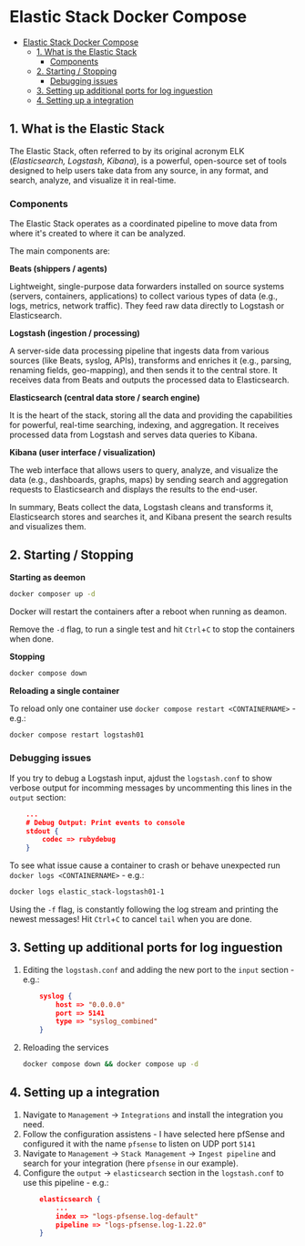 # Elastic Stack Docker Compose

- [Elastic Stack Docker Compose](#elastic-stack-docker-compose)
  - [1. What is the Elastic Stack](#1-what-is-the-elastic-stack)
    - [Components](#components)
  - [2. Starting / Stopping](#2-starting--stopping)
    - [Debugging issues](#debugging-issues)
  - [3. Setting up additional ports for log inguestion](#3-setting-up-additional-ports-for-log-inguestion)
  - [4. Setting up a integration](#4-setting-up-a-integration)


## 1. What is the Elastic Stack

The Elastic Stack, often referred to by its original acronym ELK (*Elasticsearch, Logstash, Kibana*), is a powerful, open-source set of tools designed to help users take data from any source, in any format, and search, analyze, and visualize it in real-time. 

### Components

The Elastic Stack operates as a coordinated pipeline to move data from where it's created to where it can be analyzed. 

The main components are:

**Beats (shippers / agents)**

Lightweight, single-purpose data forwarders installed on source systems (servers, containers, applications) to collect various types of data (e.g., logs, metrics, network traffic). They feed raw data directly to Logstash or Elasticsearch.

**Logstash (ingestion / processing)** 

A server-side data processing pipeline that ingests data from various sources (like Beats, syslog, APIs), transforms and enriches it (e.g., parsing, renaming fields, geo-mapping), and then sends it to the central store.	It receives data from Beats and outputs the processed data to Elasticsearch.

**Elasticsearch (central data store / search engine)**

It is the heart of the stack, storing all the data and providing the capabilities for powerful, real-time searching, indexing, and aggregation.	It receives processed data from Logstash and serves data queries to Kibana.

**Kibana (user interface / visualization)**

The web interface that allows users to query, analyze, and visualize the data (e.g., dashboards, graphs, maps) by sending search and aggregation requests to Elasticsearch and displays the results to the end-user.

In summary, Beats collect the data, Logstash cleans and transforms it, Elasticsearch stores and searches it, and Kibana present the search results and visualizes them.

## 2. Starting / Stopping

**Starting as deemon**

```bash
docker composer up -d
```

Docker will restart the containers after a reboot when running as deamon. 

Remove the `-d` flag, to run a single test and hit `Ctrl`+`C` to stop the containers when done.

**Stopping**

```bash
docker compose down
```

**Reloading a single container**

To reload only one container use `docker compose restart <CONTAINERNAME>` - e.g.:

```bash
docker compose restart logstash01
```

### Debugging issues

If you try to debug a Logstash input, ajdust the `logstash.conf` to show verbose output for incomming messages by uncommenting this lines in the `output` section:

```json
    ...
    # Debug Output: Print events to console
    stdout {
        codec => rubydebug
    }
```

To see what issue cause a container to crash or behave unexpected run `docker logs <CONTAINERNAME>` - e.g.:

```bash
docker logs elastic_stack-logstash01-1
```

Using the `-f` flag, is constantly following the log stream and printing the newest messages! Hit `Ctrl`+`C` to cancel `tail` when you are done.

## 3. Setting up additional ports for log inguestion

 1. Editing the `logstash.conf` and adding the new port to the `input` section - e.g.:  
    ```json
        syslog {
            host => "0.0.0.0"
            port => 5141
            type => "syslog_combined" 
        }
    ```

 2. Reloading the services  
    ```bash
    docker compose down && docker compose up -d
    ```

## 4. Setting up a integration

 1. Navigate to `Management` -> `Integrations` and install the integration you need.
 2. Follow the configuration assistens - I have selected here pfSense and configured it with the name `pfsense` to listen on UDP port `5141`
 3. Navigate to `Management` -> `Stack Management` -> `Ingest pipeline` and search for your integration (here `pfsense` in our example).
 4. Configure the `output` -> `elasticsearch` section in the `logstash.conf` to use this pipeline - e.g.:  
    ```json
        elasticsearch {
            ...
            index => "logs-pfsense.log-default"
            pipeline => "logs-pfsense.log-1.22.0" 
        }
    ```

